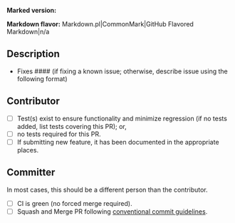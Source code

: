 
<!--

	If badging PR, add ?template=badges.md to the PR url to use the badges PR template.

	Otherwise, you are stating this PR fixes an issue that has been submitted; or,
	describes the issue or proposal under consideration and contains the project-related code to implement.

-->

**Marked version:**

<!-- The NPM version or commit hash having the issue -->

**Markdown flavor:** Markdown.pl|CommonMark|GitHub Flavored Markdown|n/a

## Description

- Fixes #### (if fixing a known issue; otherwise, describe issue using the following format)

<!--

	If no issue exists that you're aware of. The maintainers should be able to figure out if it's a duplicate.

## Expectation

Describe the output you are expecting from marked

## Result

Describe the output you received from marked

## What was attempted

Describe what code combination got you there

-->

## Contributor

- [ ] Test(s) exist to ensure functionality and minimize regression (if no tests added, list tests covering this PR); or,
- [ ] no tests required for this PR.
- [ ] If submitting new feature, it has been documented in the appropriate places.

## Committer

In most cases, this should be a different person than the contributor.

- [ ] CI is green (no forced merge required).
- [ ] Squash and Merge PR following [conventional commit guidelines](https://www.conventionalcommits.org/).

